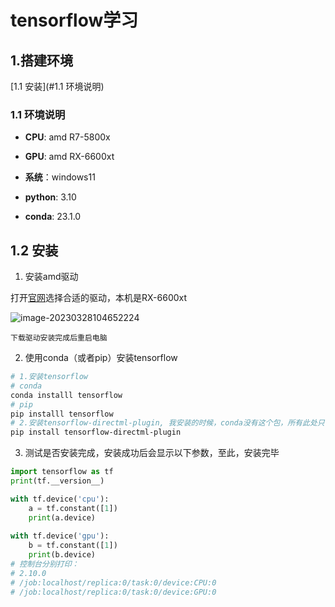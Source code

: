 # tensorflow学习
## 1.搭建环境

[1.1 安装](#1.1 环境说明)



### 1.1 环境说明
* **CPU**: amd R7-5800x
* **GPU**: amd RX-6600xt

* **系统**：windows11
* **python**: 3.10
* **conda**:  23.1.0

## 1.2 安装

1. 安装amd驱动

打开[官网](https://www.amd.com/en/support)选择合适的驱动，本机是RX-6600xt 

![image-20230328104652224](https://gitee.com/shawn2gao/myimg/raw/master/markdown/2023-03/image-20230328104652224.png)

`下载驱动安装完成后重启电脑`

2. 使用conda（或者pip）安装tensorflow

```sh
# 1.安装tensorflow
# conda
conda installl tensorflow
# pip
pip installl tensorflow
# 2.安装tensorflow-directml-plugin, 我安装的时候，conda没有这个包，所有此处只有pip
pip install tensorflow-directml-plugin
```

3. 测试是否安装完成，安装成功后会显示以下参数，至此，安装完毕

```python
import tensorflow as tf
print(tf.__version__)

with tf.device('cpu'):
    a = tf.constant([1])
    print(a.device)
 
with tf.device('gpu'):
    b = tf.constant([1])
    print(b.device)
# 控制台分别打印：
# 2.10.0
# /job:localhost/replica:0/task:0/device:CPU:0
# /job:localhost/replica:0/task:0/device:GPU:0
```

